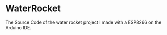 # WaterRocket
The Source Code of the water rocket project I made with a ESP8266 on the Arduino IDE.
